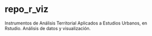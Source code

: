 # repo_r_viz
Instrumentos de Análisis Territorial Aplicados a Estudios Urbanos, en Rstudio. Análisis de datos y visualización.
